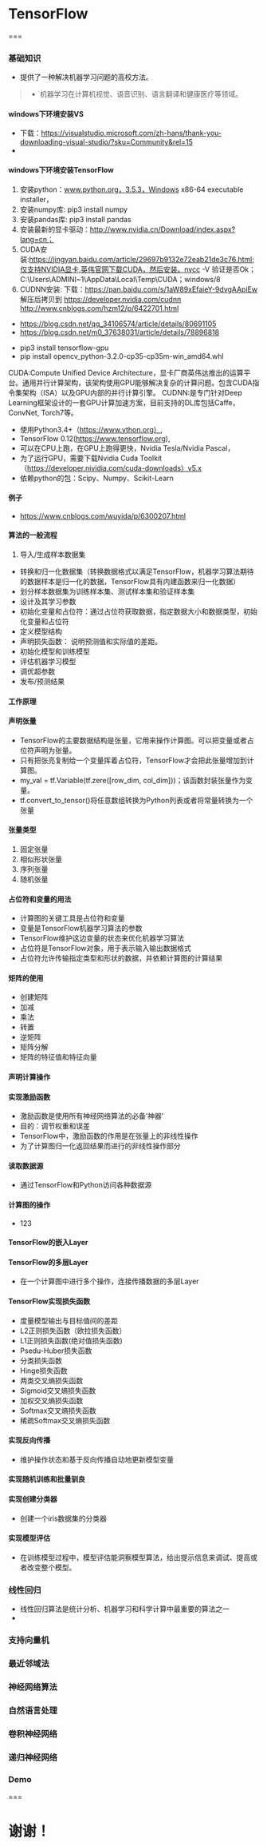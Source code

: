 # TensorFlow
===

### 基础知识
- 提供了一种解决机器学习问题的高校方法。
> - 机器学习在计算机视觉、语音识别、语言翻译和健康医疗等领域。

#### windows下环境安装VS
- 下载：https://visualstudio.microsoft.com/zh-hans/thank-you-downloading-visual-studio/?sku=Community&rel=15
- 

#### windows下环境安装TensorFlow
>
1. 安装python：www.python.org，3.5.3，Windows x86-64 executable installer，
2. 安装numpy库: pip3 install numpy 
3. 安装pandas库: pip3 install pandas
4. 安装最新的显卡驱动：http://www.nvidia.cn/Download/index.aspx?lang=cn；
5. CUDA安装:https://jingyan.baidu.com/article/29697b9132e72eab21de3c76.html;仅支持NVIDIA显卡,英伟官网下载CUDA，然后安装。nvcc -V 验证是否Ok；C:\Users\ADMINI~1\AppData\Local\Temp\CUDA；windows/8
6. CUDNN安装:
下载：https://pan.baidu.com/s/1aW89xEfaieY-9dvgAApiEw
解压后拷贝到
https://developer.nvidia.com/cudnn
http://www.cnblogs.com/hzm12/p/6422701.html
* https://blog.csdn.net/qq_34106574/article/details/80691105
* https://blog.csdn.net/m0_37638031/article/details/78896818

- pip3 install tensorflow-gpu
- pip install opencv_python-3.2.0-cp35-cp35m-win_amd64.whl

>
CUDA:Compute Unified Device Architecture，显卡厂商英伟达推出的运算平台。通用并行计算架构，该架构使用GPU能够解决复杂的计算问题。包含CUDA指令集架构（ISA）以及GPU内部的并行计算引擎。
CUDNN:是专门针对Deep Learning框架设计的一套GPU计算加速方案，目前支持的DL库包括Caffe，ConvNet, Torch7等。

- 使用Python3.4+（https://www.ython.org）,
- TensorFlow 0.12(https://www.tensorflow.org),
- 可以在CPU上跑，在GPU上跑得更快，Nvidia Tesla/Nvidia Pascal，
- 为了运行GPU，需要下载Nvidia Cuda Toolkit（https://developer.nividia.com/cuda-downloads）v5.x
- 依赖python的包：Scipy、Numpy、Scikit-Learn 

#### 例子
>
- https://www.cnblogs.com/wuyida/p/6300207.html

#### 算法的一般流程
>
1. 导入/生成样本数据集
- 转换和归一化数据集（转换数据格式以满足TensorFlow，机器学习算法期待的数据样本是归一化的数据，TensorFlow具有内建函数来归一化数据）
- 划分样本数据集为训练样本集、测试样本集和验证样本集
- 设计及其学习参数
- 初始化变量和占位符：通过占位符获取数据，指定数据大小和数据类型，初始化变量和占位符
- 定义模型结构
- 声明损失函数： 说明预测值和实际值的差距。
- 初始化模型和训练模型
- 评估机器学习模型
- 调优超参数
- 发布/预测结果

#### 工作原理
>

#### 声明张量
>
- TensorFlow的主要数据结构是张量，它用来操作计算图。可以把变量或者占位符声明为张量。
- 只有把张亮复制给一个变量挥着占位符，TensorFlow才会把此张量增加到计算图。
- my_val = tf.Variable(tf.zere([row_dim, col_dim]))；该函数封装张量作为变量。
- tf.convert_to_tensor()将任意数组转换为Python列表或者将常量转换为一个张量

#### 张量类型
>
1. 固定张量
2. 相似形状张量
3. 序列张量
4. 随机张量



#### 占位符和变量的用法
>
- 计算图的关键工具是占位符和变量
- 变量是TensorFlow机器学习算法的参数
- TensorFlow维护这边变量的状态来优化机器学习算法
- 占位符是TensorFlow对象，用于表示输入输出数据格式
- 占位符允许传输指定类型和形状的数据，并依赖计算图的计算结果


#### 矩阵的使用
>
- 创建矩阵
- 加减
- 乘法
- 转置
- 逆矩阵
- 矩阵分解
- 矩阵的特征值和特征向量
 
#### 声明计算操作


#### 实现激励函数
>
- 激励函数是使用所有神经网络算法的必备‘神器’
- 目的：调节权重和误差
- TensorFlow中，激励函数的作用是在张量上的非线性操作
- 为了计算图归一化返回结果而进行的非线性操作部分

#### 读取数据源
>
- 通过TensorFlow和Python访问各种数据源


#### 计算图的操作
>
- 123

#### TensorFlow的嵌入Layer

#### TensorFlow的多层Layer
>
- 在一个计算图中进行多个操作，连接传播数据的多层Layer


#### TensorFlow实现损失函数
>
- 度量模型输出与目标值间的差距
- L2正则损失函数（欧拉损失函数）
- L1正则损失函数(绝对值损失函数)
- Psedu-Huber损失函数
- 分类损失函数
- Hinge损失函数
- 两类交叉熵损失函数
- Sigmoid交叉熵损失函数
- 加权交叉熵损失函数
- Softmax交叉熵损失函数
- 稀疏Softmax交叉熵损失函数


#### 实现反向传播
>
- 维护操作状态和基于反向传播自动地更新模型变量

#### 实现随机训练和批量驯良

#### 实现创建分类器
>
- 创建一个iris数据集的分类器

#### 实现模型评估
>
- 在训练模型过程中，模型评估能洞察模型算法，给出提示信息来调试、提高或者改变整个模型。


### 线性回归
>
- 线性回归算法是统计分析、机器学习和科学计算中最重要的算法之一
- 


### 支持向量机


### 最近邻域法


### 神经网络算法


### 自然语言处理


###  卷积神经网络



### 递归神经网络


### Demo
>

===

# 谢谢！





